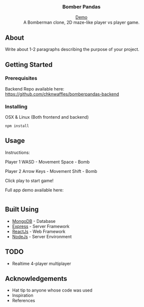 <h3 align="center">Bomber Pandas</h3>

<p align="center">
    <a href="url">Demo</a>
    <br>
    A Bomberman clone, 2D maze-like player vs player game.
    <br>
</p>
    
## About <a name = "about"></a>
Write about 1-2 paragraphs describing the purpose of your project.

## Getting Started <a name = "getting_started"></a>
### Prerequisites
Backend Repo available here: https://github.com/chknwaffles/bomberpandas-backend

### Installing
OSX & Linux (Both frontend and backend)
```
npm install
```

## Usage <a name="usage"></a>
Instructions:

Player 1
WASD - Movement
Space - Bomb

Player 2
Arrow Keys - Movement
Shift - Bomb

Click play to start game!

Full app demo available here:
```
```

## Built Using <a name = "built_using"></a>
- [MongoDB](https://www.mongodb.com/) - Database
- [Express](https://expressjs.com/) - Server Framework
- [ReactJs](https://reactjs.org/) - Web Framework
- [NodeJs](https://nodejs.org/en/) - Server Environment

## TODO <a name = "todo"></a>
- Realtime 4-player multiplayer

## Acknowledgements <a name = "acknowledgement"></a>
- Hat tip to anyone whose code was used
- Inspiration
- References
